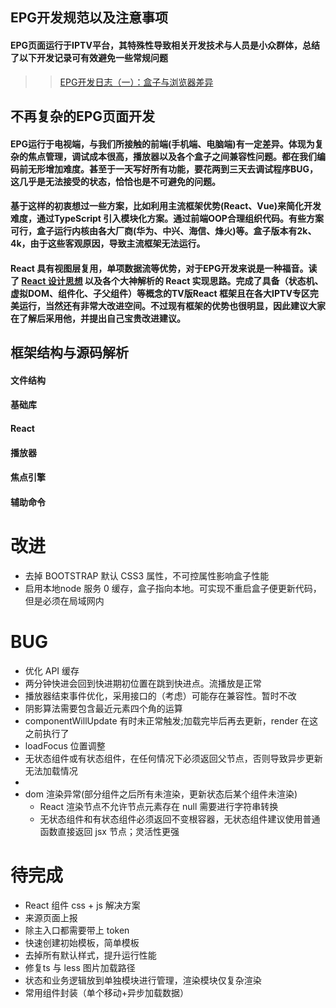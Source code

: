 ## EPG开发规范以及注意事项
#### EPG页面运行于IPTV平台，其特殊性导致相关开发技术与人员是小众群体，总结了以下开发记录可有效避免一些常规问题
>>[EPG开发日志（一）：盒子与浏览器差异](https://github.com/442331311/stb/issues/1)

## 不再复杂的EPG页面开发
#### EPG运行于电视端，与我们所接触的前端(手机端、电脑端)有一定差异。体现为复杂的焦点管理，调试成本很高，播放器以及各个盒子之间兼容性问题。都在我们编码前无形增加难度。甚至于一天写好所有功能，要花两到三天去调试程序BUG，这几乎是无法接受的状态，恰恰也是不可避免的问题。
#### 基于这样的初衷想过一些方案，比如利用主流框架优势(React、Vue)来简化开发难度，通过TypeScript 引入模块化方案。通过前端OOP合理组织代码。有些方案可行，盒子运行内核由各大厂商(华为、中兴、海信、烽火)等。盒子版本有2k、4k，由于这些客观原因，导致主流框架无法运行。
#### React 具有视图层复用，单项数据流等优势，对于EPG开发来说是一种福音。读了 [React 设计思想](https://github.com/react-guide/react-basic) 以及各个大神解析的 React 实现思路。完成了具备（状态机、虚拟DOM、组件化、子父组件）等概念的TV版React 框架且在各大IPTV专区完美运行，当然还有非常大改进空间。不过现有框架的优势也很明显，因此建议大家在了解后采用他，并提出自己宝贵改进建议。

## 框架结构与源码解析
#### 文件结构

#### 基础库

#### React

#### 播放器

#### 焦点引擎

#### 辅助命令

# 改进
- 去掉 BOOTSTRAP 默认 CSS3 属性，不可控属性影响盒子性能
- 启用本地node 服务 0 缓存，盒子指向本地。可实现不重启盒子便更新代码，但是必须在局域网内

# BUG
- 优化 API 缓存
- 两分钟快进会回到快进期初位置在跳到快进点。流播放是正常
- 播放器结束事件优化，采用接口的（考虑）可能存在兼容性。暂时不改
- 阴影算法需要包含最近元素四个角的运算
- componentWillUpdate 有时未正常触发;加载完毕后再去更新，render 在这之前执行了
- loadFocus 位置调整
- 无状态组件或有状态组件，在任何情况下必须返回父节点，否则导致异步更新无法加载情况
- 
- dom 渲染异常(部分组件之后所有未渲染，更新状态后某个组件未渲染)
    - React 渲染节点不允许节点元素存在 null 需要进行字符串转换
    - 无状态组件和有状态组件必须返回不变根容器，无状态组件建议使用普通函数直接返回 jsx 节点；灵活性更强

# 待完成
- React 组件 css + js 解决方案
- 来源页面上报
- 除主入口都需要带上 token
- 快速创建初始模板，简单模板
- 去掉所有默认样式，提升运行性能
- 修复ts 与 less 图片加载路径
- 状态和业务逻辑放到单独模块进行管理，渲染模块仅复杂渲染
- 常用组件封装（单个移动+异步加载数据）
